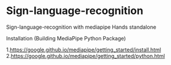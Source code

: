# Sign-language-recognition
Sign-language-recognition with mediapipe Hands standalone

Installation (Building MediaPipe Python Package)

1.https://google.github.io/mediapipe/getting_started/install.html
2.https://google.github.io/mediapipe/getting_started/python.html
